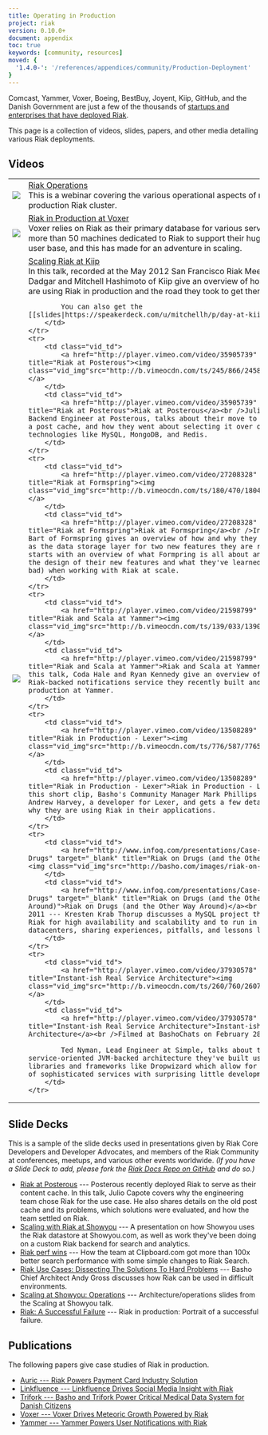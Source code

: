 ```yaml
---
title: Operating in Production
project: riak
version: 0.10.0+
document: appendix
toc: true
keywords: [community, resources]
moved: {
  '1.4.0-': '/references/appendices/community/Production-Deployment'
}
---
```


Comcast, Yammer, Voxer, Boeing, BestBuy, Joyent, Kiip, GitHub, and the Danish Government are just a few of the thousands of [startups and enterprises that have deployed Riak](http://basho.com/company/production-users/).

This page is a collection of videos, slides, papers, and other media detailing various Riak deployments.

## Videos

<table class="vid_table">
    <tr>
        <td class="vid_td">
            <a href="http://player.vimeo.com/video/22448110" target="_blank" title="Riak Operations"><img class="vid_img"src="http://b.vimeocdn.com/ts/145/094/145094818_200.jpg"/></a>
        </td>
        <td class="vid_td">
            <a href="http://player.vimeo.com/video/22448110" target="_blank" title="Riak Operations">Riak Operations</a><br />This is a webinar covering the various operational aspects of running a production Riak cluster. 
        </td>     
    </tr>
	<tr>
        <td class="vid_td">
            <a href="http://player.vimeo.com/video/44498491" target="_blank" title="Riak in Production at Voxer"><img class="vid_img"src="http://b.vimeocdn.com/ts/309/154/309154350_200.jpg"/></a>
        </td>
        <td class="vid_td">
            <a href="http://player.vimeo.com/video/44498491" target="_blank" title="Riak in Production at Voxer">Riak in Production at Voxer</a><br />Voxer relies on Riak as their primary database for various services. They have more than 50 machines dedicated to Riak to support their huge growth and user base, and this has made for an adventure in scaling.
		</td>	    
	</tr>
	<tr>
		<td class="vid_td">
            <a href="http://player.vimeo.com/video/42744689" target="_blank" title="Scaling Riak at Kiip"><img class="vid_img"src="http://b.vimeocdn.com/ts/296/624/296624215_200.jpg"/></a>
        </td>
        <td class="vid_td">
            <a href="http://player.vimeo.com/video/42744689" target="_blank" title="Scaling Riak at Kiip">Scaling Riak at Kiip</a><br />In this talk, recorded at the May 2012 San Francisco Riak Meetup, Armon Dadgar and Mitchell Hashimoto of Kiip give an overview of how and why they are using Riak in production and the road they took to get there.

			You can also get the [[slides|https://speakerdeck.com/u/mitchellh/p/day-at-kiip]].
		</td>
	</tr>	
	<tr>
        <td class="vid_td">
            <a href="http://player.vimeo.com/video/35905739" target="_blank" title="Riak at Posterous"><img class="vid_img"src="http://b.vimeocdn.com/ts/245/866/245866678_200.jpg"/></a>
        </td>
        <td class="vid_td">
            <a href="http://player.vimeo.com/video/35905739" target="_blank" title="Riak at Posterous">Riak at Posterous</a><br />Julio Capote, Backend Engineer at Posterous, talks about their move to Riak to serve as a post cache, and how they went about selecting it over other database technologies like MySQL, MongoDB, and Redis.
		</td>	    
	</tr>		
	<tr>
        <td class="vid_td">
            <a href="http://player.vimeo.com/video/27208328" target="_blank" title="Riak at Formspring"><img class="vid_img"src="http://b.vimeocdn.com/ts/180/470/180470095_200.jpg"/></a>
        </td>
        <td class="vid_td">
            <a href="http://player.vimeo.com/video/27208328" target="_blank" title="Riak at Formspring">Riak at Formspring</a><br />In this talk, Tim Bart of Formspring gives an overview of how and why they are using Riak as the data storage layer for two new features they are rolling out. Tim starts with an overview of what Formpring is all about and then goes into the design of their new features and what they've learned (both good and bad) when working with Riak at scale.
		</td>	    
	</tr>
	<tr>
        <td class="vid_td">
            <a href="http://player.vimeo.com/video/21598799" target="_blank" title="Riak and Scala at Yammer"><img class="vid_img"src="http://b.vimeocdn.com/ts/139/033/139033664_200.jpg"/></a>
        </td>
        <td class="vid_td">
            <a href="http://player.vimeo.com/video/21598799" target="_blank" title="Riak and Scala at Yammer">Riak and Scala at Yammer</a><br />In this talk, Coda Hale and Ryan Kennedy give an overview of "Streamie," the Riak-backed notifications service they recently built and put into production at Yammer.
		</td>	    
	</tr>		
	<tr>
        <td class="vid_td">
            <a href="http://player.vimeo.com/video/13508289" target="_blank" title="Riak in Production - Lexer"><img class="vid_img"src="http://b.vimeocdn.com/ts/776/587/77658784_200.jpg"/></a>
        </td>
        <td class="vid_td">
            <a href="http://player.vimeo.com/video/13508289" target="_blank" title="Riak in Production - Lexer">Riak in Production - Lexer</a><br />In this short clip, Basho's Community Manager Mark Phillips speaks with Andrew Harvey, a developer for Lexer, and gets a few details on how and why they are using Riak in their applications.
		</td>	    
	</tr>	
    <tr>
        <td class="vid_td">
            <a href="http://www.infoq.com/presentations/Case-Study-Riak-on-Drugs" target="_blank" title="Riak on Drugs (and the Other Way Around)"><img class="vid_img"src="http://basho.com/images/riak-on-drugs.jpg"/></a>
        </td>
        <td class="vid_td">
            <a href="http://www.infoq.com/presentations/Case-Study-Riak-on-Drugs" target="_blank" title="Riak on Drugs (and the Other Way Around)">Riak on Drugs (and the Other Way Around)</a><br />October 11, 2011 --- Kresten Krab Thorup discusses a MySQL project that was moved to Riak for high availability and scalability and to run in multiple datacenters, sharing experiences, pitfalls, and lessons learned. 
		</td>	    
	</tr>
	<tr>
        <td class="vid_td">
            <a href="http://player.vimeo.com/video/37930578" target="_blank" title="Instant-ish Real Service Architecture"><img class="vid_img"src="http://b.vimeocdn.com/ts/260/760/260760293_200.jpg"/></a>
        </td>
        <td class="vid_td">
            <a href="http://player.vimeo.com/video/37930578" target="_blank" title="Instant-ish Real Service Architecture">Instant-ish Real Service Architecture</a><br />Filmed at BashoChats on February 28, 2012.

            Ted Nyman, Lead Engineer at Simple, talks about the RESTful service-oriented JVM-backed architecture they've built using new libraries and frameworks like Dropwizard which allow for the development of sophisticated services with surprising little development time.
		</td>	    
	</tr>
</table>

## Slide Decks

This is a sample of the slide decks used in presentations given by Riak Core Developers and Developer Advocates, and members of the Riak Community at conferences, meetups, and various other events worldwide. *(If you have a Slide Deck to add, please fork the [Riak Docs Repo on GitHub](https://github.com/basho/basho_docs) and do so.)*

* [Riak at Posterous](http://www.slideshare.net/capotej/riak-at-posterous) --- Posterous recently deployed Riak to serve as their content cache. In this talk, Julio Capote covers why the engineering team chose Riak for the use case. He also shares details on the old post cache and its problems, which solutions were evaluated, and how the team settled on Riak.
* [Scaling with Riak at Showyou](http://www.slideshare.net/jmuellerleile/scaling-with-riak-at-showyou) --- A presentation on how Showyou uses the Riak datastore at Showyou.com, as well as work they've been doing on a custom Riak backend for search and analytics.
* [Riak perf wins](http://www.slideshare.net/flakenstein/riak-perf-wins) --- How the team at Clipboard.com got more than 100x better search performance with some simple changes to Riak Search.
* [Riak Use Cases: Dissecting The Solutions To Hard Problems](http://www.slideshare.net/argv0/riak-use-cases-dissecting-the-solutions-to-hard-problems) --- Basho Chief Architect Andy Gross discusses how Riak can be used in difficult environments.
* [Scaling at Showyou: Operations](http://www.slideshare.net/aphyr_/scaling-at-showyou) --- Architecture/operations slides from the Scaling at Showyou talk. 
* [Riak: A Successful Failure](http://www.slideshare.net/GiltTech/riak-a-successful-failure-11512791) --- Riak in production: Portrait of a successful failure.


## Publications

The following papers give case studies of Riak in production.

* [Auric --- Riak Powers Payment Card Industry Solution](http://media.basho.com/pdf/Auric-Case-Study.pdf)
* [Linkfluence --- Linkfluence Drives Social Media Insight with Riak](http://media.basho.com/pdf/Linkfluence-Case-Study-v2-1.pdf)
* [Trifork --- Basho and Trifork Power Critical Medical Data System for Danish Citizens](http://media.basho.com/pdf/Trifork-Case-Study.pdf)
* [Voxer --- Voxer Drives Meteoric Growth Powered by Riak](http://media.basho.com/pdf/Voxer-Case-Study.pdf)
* [Yammer --- Yammer Powers User Notifications with Riak](http://media.basho.com/pdf/Yammer-Case-Study-v2-1.pdf)

